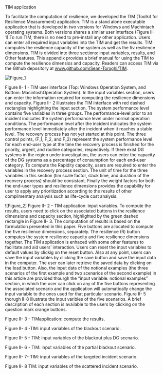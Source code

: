 TIM application


To facilitate the computation of resilience, we developed the TIM (Toolkit for Resilience Measurement) application. TIM is a stand alone executable application that is developed in two versions for Windows and Machintach operating systems. Both versions shares a similar user interface (Figure II- 1).To run TIM, there is no need to pre-install any other application. Users can enter all required input variables into the TIM and get the results. TIM computes the resilience capacity of the system as well as the fiv resilience dimensions. TIM is divided into three sections: input variables, results, and Other features. This appendix provides a brief manual for using the TIM to compute the resilience dimensios and capacity. Readers can access TIM via the Github depository at www.github.com/Sean-Toroghi/TIM.
 
 ![Figure_1](https://user-images.githubusercontent.com/50586266/59448392-08658e80-8dd3-11e9-9604-2e65c0b0c4ca.png)
 
Figure II- 1 - TIM user interface (Top: Windows Operation System, and Bottom: MacintoshOperation System).
In the input variables section, users can enter the information required for computing the resilience dimensions and capacity. Figure II- 2 illustrates the TIM interface with red dashed rectangles highlighting the input section. The system performance level contains five variables in three groups. The performance-level prior to an incident indicates the system performance level under normal operation conditions. The performance level after the incident indicates the system performance level immediately after the incident when it reaches a stable level. The recovery process has not yet started at this point. The three control points, (F_1, F_2, and F_3) represent the system performance level for each end-user type at the time the recovery process is finished for the priority, urgent, and routine categories, respectively. If there exist DG systems in the region under investigation, the users can enter the capacity of the DG systems as a percentage of consumption for each end-user category. 
To compute the Rapidity capacity, users are required to enter the variables in the recovery process section. The unit of time for the three variables in this section (tim scale factor, slack time, and duration of the recovery process) should be consistant. Finally the weight factors for both the end-user types and resilience dimensions provides the capability for user to apply any prioritization according to the results of other complimentary analysis such as life-cycle cost analysis.

 ![Figure_2]
Figure II- 2 – TIM application: input variables. 
To compute the results, users need to click on the associated buttons in the resilience dimensions and capacity section, highlighted by the green dashed rectangle in Figure II- 3. The computation of results is based on the formulation presented in this paper. Five buttons are allocated to compute the five resilience dimensions, separately. The resilience (R) button computes the system resilience capacity and five resilience dimensions together.
The TIM application is enhaced with some other features to facilitate and aid users’ interaction. Users can reset the input variables to default values by clickig on the reset button. Also at any point, users can save the input variables by clicking the save button and save the input data in the computer. The user can later retrieve the saved data by clicking on the load button. Also, the input data of the notional examples (the three scenarios of the first example and two scenarios of the second example) in this article are provided  thourgh the “input variable: notional examples” section, in which the user can click on any of the five buttons representing the associated scenario and the application will automatically change the input variable to the ones used for that particular scenario. Figure II- 5 thorugh II-8 illustrate the input varibles of the five scenarios. A brief description of each section is available to the users by clicking on the question mark orange buttons.

 
Figure II- 3 - TIMapplication: compute the results.

 
Figure II- 4 -TIM: input variables of the blackout scenario.
 
Figure II- 5 - TIM: input variables of the blackout plus DG scenario.
 
Figure II- 6 - TIM: input variables of the partial blackout scenario.
 
Figure II- 7- TIM: input variables of the targeted incident scenario.
 
Figure II- 8 TIM: input variables of the scattered incident scenario.
